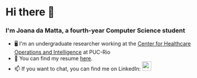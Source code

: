 # Hi there 👋
### I'm Joana da Matta, a fourth-year Computer Science student

- 🖥️ I'm an undergraduate researcher working at the <a href = "https://sites.google.com/view/nois-pucrio/home">Center for Healthcare Operations and Intelligence</a> at PUC-Rio
- 💫 You can find my resume <a href="https://jodamatta.notion.site/Joana-da-Matta-3dfc99eeda874db9b1e20edbd539e3dd?pvs=4">here</a>.
- 📫 If you want to chat, you can find me on LinkedIn:  <a href="https://www.linkedin.com/in/joanadamatta/"><img src="https://www.vectorlogo.zone/logos/linkedin/linkedin-icon.svg" width="25" height="25"/></a>

